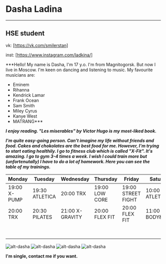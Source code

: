 # Dasha Ladina
----------------------------------------------------------------------------------------------------------------------------------------
## HSE student

vk: [https://vk.com/smilerstan]

inst: [https://www.instagram.com/ladkina/]

***Hello! My name is Dasha, I'm 17 y.o. I'm from Magnitogorsk. But now I live in Moscow. 
I'm keen on dancing and listening to music. My favourite musicians are:
* Eminem
* Rihanna
* Kendrick Lamar
* Frank Ocean
* Sam Smith
* Miley Cyrus 
* Kanye West
* MATRANG***

***I enjoy reading. "Les miserables" by Victor Hugo is my most-liked book.***

***I'm quite easy-going person. Can't imagine my life without friends and food. Cakes and chokolates are the best food for me. However, I'm trying to start eating healthily.
I go to fitness club which is called "X-Fit". It's amazing. I go to gym 3-4 times a week. I wish I could train more but (unfortenutally) I have to do a lot of homework.
Here you can see the table of my trainings.***

|   Monday   |    Tuesday   |    Wednesday   |   Thursday   |      Friday      |    Saturday   |     Sunday     |
|------------|--------------|----------------|--------------|------------------|---------------|----------------|
|19:00 X-PUMP|19:30 ATLETICA|20:00 TRX       |19:00 LOW CORE|19:00 STREET FIGHT|10:00 ATLETICA |12:00 X-RACE PRO|
|20:00 TRX   |20:30 PILATES |21:00 X-GRAVITY |20:00 FLEX FIT|20:00 FLEX FIT    |11:00 BODY&MIND|13:00 ATLETICA  |
|            |              |                |              |                  |               |14:00 FLEX FIT  |

![alt-dasha](https://pp.userapi.com/c837428/v837428021/608d5/StWJGN8n0p0.jpg)
![alt-dasha](https://pp.userapi.com/c631119/v631119946/513a6/ae0MoS0cJBU.jpg)
![alt-dasha](https://pp.userapi.com/c621511/v621511946/14bdb/IRPeTuOMqbY.jpg)
![alt-dasha](https://pp.userapi.com/c621511/v621511775/3819/rg45_F0q_uk.jpg)

**I'm single, contact me if you want.**
